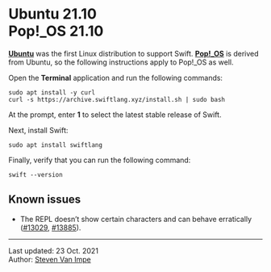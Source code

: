 # Ubuntu 21.10<br>Pop!_OS 21.10

[**Ubuntu**](https://ubuntu.com) was the first Linux distribution to support Swift. [**Pop!_OS**](https://pop.system76.com) is derived from Ubuntu, so the following instructions apply to Pop!_OS as well.

Open the **Terminal** application and run the following commands:

```
sudo apt install -y curl
curl -s https://archive.swiftlang.xyz/install.sh | sudo bash
```

At the prompt, enter **1** to select the latest stable release of Swift.

Next, install Swift:

```
sudo apt install swiftlang
```

Finally, verify that you can run the following command:

```
swift --version
```

## Known issues

- The REPL doesn’t show certain characters and can behave erratically ([#13029](https://bugs.swift.org/browse/SR-13029), [#13885](https://bugs.swift.org/browse/SR-13885?filter=10506)).

---

Last updated: 23 Oct. 2021 \
Author: [Steven Van Impe](https://github.com/svanimpe)
